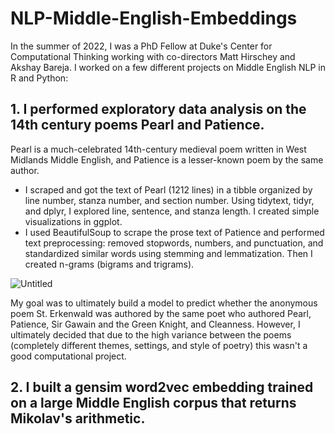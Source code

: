 # NLP-Middle-English-Embeddings

In the summer of 2022, I was a PhD Fellow at Duke's Center for Computational Thinking working with co-directors Matt Hirschey and Akshay Bareja. I worked on a few different projects on Middle English NLP in R and Python:

## 1. I performed exploratory data analysis on the 14th century poems Pearl and Patience. 
Pearl is a much-celebrated 14th-century medieval poem written in West Midlands Middle English, and Patience is a lesser-known poem by the same author. 
- I scraped and got the text of Pearl (1212 lines) in a tibble organized by line number, stanza number, and section number. Using tidytext, tidyr, and dplyr, I explored line, sentence, and stanza length. I created simple visualizations in ggplot.
- I used BeautifulSoup to scrape the prose text of Patience and performed text preprocessing: removed stopwords, numbers, and punctuation, and standardized similar words using stemming and lemmatization. Then I created n-grams (bigrams and trigrams).

![Untitled](https://github.com/liyueling13/NLP-Middle-English-Embeddings/assets/81717153/55e183fd-927b-4cb5-8f76-cce89475ac47)

My goal was to ultimately build a model to predict whether the anonymous poem St. Erkenwald was authored by the same poet who authored Pearl, Patience, Sir Gawain and the Green Knight,  and Cleanness. However, I ultimately decided that due to the high variance between the poems (completely different themes, settings, and style of poetry) this wasn't a good computational project.

## 2. I built a gensim word2vec embedding trained on a large Middle English corpus that returns Mikolav's arithmetic.
